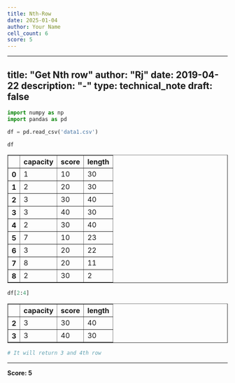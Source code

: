```yaml
---
title: Nth-Row
date: 2025-01-04
author: Your Name
cell_count: 6
score: 5
---
```


---
title: "Get Nth row"
author: "Rj"
date: 2019-04-22
description: "-"
type: technical_note
draft: false
---

```python
import numpy as np
import pandas as pd
```


```python
df = pd.read_csv('data1.csv')
```


```python
df
```




<div>
<style scoped>
    .dataframe tbody tr th:only-of-type {
        vertical-align: middle;
    }

    .dataframe tbody tr th {
        vertical-align: top;
    }

    .dataframe thead th {
        text-align: right;
    }
</style>
<table border="1" class="dataframe">
  <thead>
    <tr style="text-align: right;">
      <th></th>
      <th>capacity</th>
      <th>score</th>
      <th>length</th>
    </tr>
  </thead>
  <tbody>
    <tr>
      <th>0</th>
      <td>1</td>
      <td>10</td>
      <td>30</td>
    </tr>
    <tr>
      <th>1</th>
      <td>2</td>
      <td>20</td>
      <td>30</td>
    </tr>
    <tr>
      <th>2</th>
      <td>3</td>
      <td>30</td>
      <td>40</td>
    </tr>
    <tr>
      <th>3</th>
      <td>3</td>
      <td>40</td>
      <td>30</td>
    </tr>
    <tr>
      <th>4</th>
      <td>2</td>
      <td>30</td>
      <td>40</td>
    </tr>
    <tr>
      <th>5</th>
      <td>7</td>
      <td>10</td>
      <td>23</td>
    </tr>
    <tr>
      <th>6</th>
      <td>3</td>
      <td>20</td>
      <td>22</td>
    </tr>
    <tr>
      <th>7</th>
      <td>8</td>
      <td>20</td>
      <td>11</td>
    </tr>
    <tr>
      <th>8</th>
      <td>2</td>
      <td>30</td>
      <td>2</td>
    </tr>
  </tbody>
</table>
</div>




```python
df[2:4]
```




<div>
<style scoped>
    .dataframe tbody tr th:only-of-type {
        vertical-align: middle;
    }

    .dataframe tbody tr th {
        vertical-align: top;
    }

    .dataframe thead th {
        text-align: right;
    }
</style>
<table border="1" class="dataframe">
  <thead>
    <tr style="text-align: right;">
      <th></th>
      <th>capacity</th>
      <th>score</th>
      <th>length</th>
    </tr>
  </thead>
  <tbody>
    <tr>
      <th>2</th>
      <td>3</td>
      <td>30</td>
      <td>40</td>
    </tr>
    <tr>
      <th>3</th>
      <td>3</td>
      <td>40</td>
      <td>30</td>
    </tr>
  </tbody>
</table>
</div>




```python
# It will return 3 and 4th row
```


---
**Score: 5**